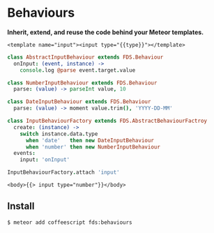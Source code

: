 # Behaviours

**Inherit, extend, and reuse the code behind your Meteor templates.**

```Handlebars
<template name="input"><input type="{{type}}"></template>
```

```CoffeeScript
class AbstractInputBehaviour extends FDS.Behaviour
  onInput: (event, instance) ->
    console.log @parse event.target.value

class NumberInputBehaviour extends FDS.Behaviour
  parse: (value) -> parseInt value, 10

class DateInputBehaviour extends FDS.Behaviour
  parse: (value) -> moment value.trim(), 'YYYY-DD-MM'

class InputBehaviourFactory extends FDS.AbstractBehaviourFactroy
  create: (instance) ->
    switch instance.data.type
      when 'date'   then new DateInputBehaviour
      when 'number' then new NumberInputBehaviour
  events:
    input: 'onInput'

InputBehaviourFactory.attach 'input'
```

```Handlebars
<body>{{> input type="number"}}</body>
```


## Install

```ShellSession
$ meteor add coffeescript fds:behaviours
```
